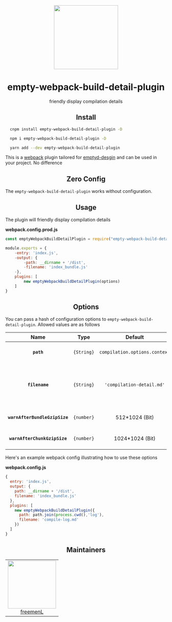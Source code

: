 <div align="center">
  <a href="https://github.com/webpack/webpack">
    <img width="200" height="200"
      src="https://webpack.js.org/assets/icon-square-big.svg">
  </a>
  <h1>empty-webpack-build-detail-plugin</h1>
  <p>friendly display compilation details</p>
</div>

<h2 align="center">Install</h2>

```bash
  cnpm install empty-webpack-build-detail-plugin -D
```

```bash
  npm i empty-webpack-build-detail-plugin -D
```

```bash
  yarn add --dev empty-webpack-build-detail-plugin
```

This is a [webpack](http://webpack.js.org/) plugin tailored for [emptyd-desgin](https://github.com/FreemenL/emptyd-admin-webpack) and can be used in your project. No difference

<h2 align="center">Zero Config</h2>

The `empty-webpack-build-detail-plugin` works without configuration.  

<h2 align="center">Usage</h2>

The plugin will friendly display compilation details

**webpack.config.prod.js**
```javascript
const emptyWebpackBuildDetailPlugin = require("empty-webpack-build-detail-plugin");

module.exports = {
    -entry: 'index.js',
    -output: {
        -path: __dirname + '/dist',
        -filename: 'index_bundle.js'
    -},
    plugins: [
        new emptyWebpackBuildDetailPlugin(options)
    ]
}

```

<h2 align="center">Options</h2>

You can pass a hash of configuration options to `empty-webpack-build-detail-plugin`.
Allowed values are as follows

|Name|Type|Default|Description|
|:--:|:--:|:-----:|:----------|
|**`path`**|`{String}`|`compilation.options.context`|The path to use for the compile log|
|**`filename`**|`{String}`|`'compilation-detail.md'`|The file to write the compile log to. Defaults to `compilation-detail.md`|
|**`warnAfterBundleGzipSize`**|`{number}`|512*1024 (Bit)|Maximum limit for bundle files|
|**`warnAfterChunkGzipSize`**|`{number}`|1024*1024 (Bit)|Maximum limit for chunk files|

Here's an example webpack config illustrating how to use these options

**webpack.config.js**
```js
{
  entry: 'index.js',
  output: {
    path: __dirname + '/dist',
    filename: 'index_bundle.js'
  },
  plugins: [
    new emptyWebpackBuildDetailPlugin({
      path: path.join(process.cwd(),'log'),
      filename: 'compile-log.md'
    })
  ]
}
```

<h2 align="center">Maintainers</h2>

<table>
  <tbody>
    <tr>
      <td align="center">
        <img width="150" height="150"
        src="https://www.lgstatic.com/i/image/M00/70/45/CgpEMlm1eoaAT-7PAACXDPj8MC493.jpeg">
        </br>
        <a href="https://github.com/freemenL">freemenL</a>
      </td>
    </tr>
  <tbody>
</table>
